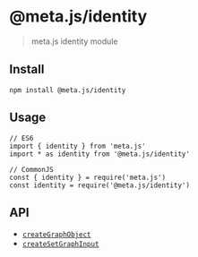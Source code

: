 # @meta.js/identity

> meta.js identity module

## Install
```
npm install @meta.js/identity
```

## Usage
```
// ES6
import { identity } from 'meta.js'
import * as identity from '@meta.js/identity'

// CommonJS
const { identity } = require('meta.js')
const identity = require('@meta.js/identity')
```


## API

- [`createGraphObject`](createGraphObject.md)
- [`createSetGraphInput`](createSetGraphInput.md)

